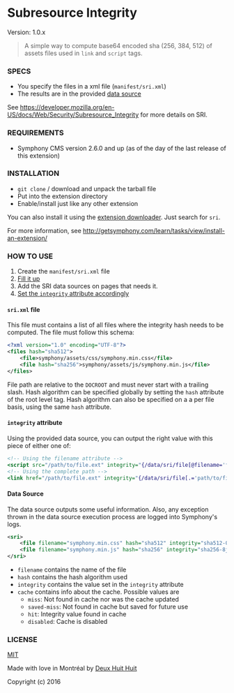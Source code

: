 # Subresource Integrity

Version: 1.0.x

> A simple way to compute base64 encoded sha (256, 384, 512) of assets files used in `link` and `script` tags.

### SPECS

- You specify the files in a xml file (`manifest/sri.xml`)
- The results are in the provided [data source](#data-source)

See <https://developer.mozilla.org/en-US/docs/Web/Security/Subresource_Integrity> for more details on SRI.

### REQUIREMENTS

- Symphony CMS version 2.6.0 and up (as of the day of the last release of this extension)

### INSTALLATION

- `git clone` / download and unpack the tarball file
- Put into the extension directory
- Enable/install just like any other extension

You can also install it using the [extension downloader](http://symphonyextensions.com/extensions/extension_downloader/).
Just search for `sri`.

For more information, see <http://getsymphony.com/learn/tasks/view/install-an-extension/>

### HOW TO USE

1. Create the `manifest/sri.xml` file
2. [Fill it up](#sri-xml-file)
3. Add the SRI data sources on pages that needs it.
4. [Set the `integrity` attribute accordingly](#integrity-attribute)

#### `sri.xml` file

This file must contains a list of all files where the integrity hash needs to be computed. The file must follow this schema:

```xml
<?xml version="1.0" encoding="UTF-8"?>
<files hash="sha512">
    <file>symphony/assets/css/symphony.min.css</file>
    <file hash="sha256">symphony/assets/js/symphony.min.js</file>
</files>
```

File path are relative to the `DOCROOT` and must never start with a trailing slash. Hash algorithm can be specified globally by setting the `hash` attribute of the root level tag. Hash algorithm can also be specified on a a per file basis, using the same `hash` attribute.

#### `integrity` attribute

Using the provided data source, you can output the right value with this piece of either one of:

```xslt
<!-- Using the filename attribute -->
<script src="/path/to/file.ext" integrity="{/data/sri/file[@filename='file.ext']/@integrity}"></script>
<!-- Using the complete path -->
<link href="/path/to/file.ext" integrity="{/data/sri/file[.='path/to/file.ext']/@integrity}" />
```

#### Data Source

The data source outputs some useful information. Also, any exception thrown in the data source execution process are logged into Symphony's logs.

```xml
<sri>
    <file filename="symphony.min.css" hash="sha512" integrity="sha512-0UfXWfRg5GzU/l6VXUKRMl3TFmz0FijSoJMt3vmfjwTkYztMDWqpvFZ4F4eMY9c5C+/n49cuFya8A0vN95deug==" cache="miss-saved">symphony/assets/css/symphony.min.css</file>
    <file filename="symphony.min.js" hash="sha256" integrity="sha256-8jb0A0Ei0W+is2NHkiAeUdWDrXPhYQeoFGF6ljIKCKs=" cache="hit">symphony/assets/js/symphony.min.js</file>
</sri>
```

- `filename` contains the name of the file
- `hash` contains the hash algorithm used
- `integrity` contains the value set in the `integrity` attribute
- `cache` contains info about the cache. Possible values are
    + `miss`: Not found in cache nor was the cache updated
    + `saved-miss`: Not found in cache but saved for future use
    + `hit`: Integrity value found in cache
    + `disabled`: Cache is disabled

### LICENSE

[MIT](http://deuxhuithuit.mit-license.org)

Made with love in Montréal by [Deux Huit Huit](https://deuxhuithuit.com)

Copyright (c) 2016
